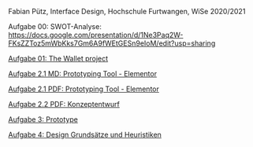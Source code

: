 Fabian Pütz, Interface Design, Hochschule Furtwangen, WiSe 2020/2021


Aufgabe 00: SWOT-Analyse:
https://docs.google.com/presentation/d/1Ne3Paq2W-FKsZZToz5mWbKks7Gm6A9fWEtGESn9eIoM/edit?usp=sharing

<a href="IFD Aufgabe 1.pdf">Aufgabe 01: The Wallet project</a>

<a href="Interface Design Aufgabe 2.1.txt">Aufgabe 2.1 MD: Prototyping Tool - Elementor</a>

<a href="Aufgabe 2 IFD.pdf">Aufgabe 2.1 PDF: Prototyping Tool - Elementor</a>

<a href="IFD Aufgabe 2.2.pdf">Aufgabe 2.2 PDF: Konzeptentwurf<a/>
  
<a href="https://1p8w4f.axshare.com"> Aufgabe 3: Prototype<a/>
  
<a href="https://drive.google.com/file/d/1lfqvaGuaSpGQ1FOYGlRF2wEinG9fcumE/view?usp=sharing"> Aufgabe 4: Design Grundsätze und Heuristiken<a/>

